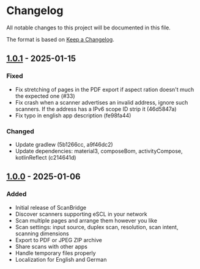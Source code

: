 # Changelog

All notable changes to this project will be documented in this file.

The format is based on [Keep a Changelog](https://keepachangelog.com/en/1.1.0/).

## [1.0.1] - 2025-01-15

### Fixed

- Fix stretching of pages in the PDF export if aspect ration doesn't much the expected one (#33)
- Fix crash when a scanner advertises an invalid address, ignore such scanners. If the address has
  a IPv6 scope ID strip it (46d5847a)
- Fix typo in english app description (fe98fa44)

### Changed

- Update gradlew (5b1266cc, a9f46dc2)
- Update dependencies: material3, composeBom, activityCompose, kotlinReflect (c214641d)

## [1.0.0] - 2025-01-06

### Added

- Initial release of ScanBridge
- Discover scanners supporting eSCL in your network
- Scan multiple pages and arrange them however you like
- Scan settings: input source, duplex scan, resolution, scan intent, scanning dimensions
- Export to PDF or JPEG ZIP archive
- Share scans with other apps
- Handle temporary files properly
- Localization for English and German

[unreleased]: https://github.com/Chrisimx/ScanBridge/compare/v1.0.0...HEAD

[1.0.1]: https://github.com/Chrisimx/ScanBridge/compare/v1.0.0...v1.0.1
[1.0.0]: https://github.com/Chrisimx/ScanBridge/commits/v1.0.0/